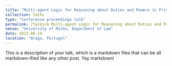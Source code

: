 ```yaml
---
title: "Multi-agent Logic for Reasoning about Duties and Powers in Private Law"
collection: talks
type: "Conference proceedings talk"
permalink: /talks/A Multi-agent Logic for Reasoning about Duties and Powers in Private Law
venue: "University of Minho, Department of Law"
date: 2023-06-19
location: "Braga, Portugal"
---
```


This is a description of your talk, which is a markdown files that can be all markdown-ified like any other post. Yay markdown!
